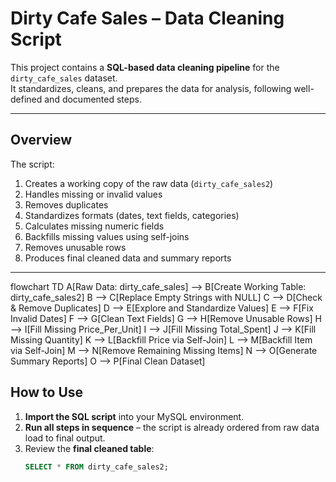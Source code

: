#  Dirty Cafe Sales – Data Cleaning Script

This project contains a **SQL-based data cleaning pipeline** for the `dirty_cafe_sales` dataset.  
It standardizes, cleans, and prepares the data for analysis, following well-defined and documented steps.

---

##  Overview

The script:
1. Creates a working copy of the raw data (`dirty_cafe_sales2`)
2. Handles missing or invalid values
3. Removes duplicates
4. Standardizes formats (dates, text fields, categories)
5. Calculates missing numeric fields
6. Backfills missing values using self-joins
7. Removes unusable rows
8. Produces final cleaned data and summary reports

---

flowchart TD
    A[Raw Data: dirty_cafe_sales] --> B[Create Working Table: dirty_cafe_sales2]
    B --> C[Replace Empty Strings with NULL]
    C --> D[Check & Remove Duplicates]
    D --> E[Explore and Standardize Values]
    E --> F[Fix Invalid Dates]
    F --> G[Clean Text Fields]
    G --> H[Remove Unusable Rows]
    H --> I[Fill Missing Price_Per_Unit]
    I --> J[Fill Missing Total_Spent]
    J --> K[Fill Missing Quantity]
    K --> L[Backfill Price via Self-Join]
    L --> M[Backfill Item via Self-Join]
    M --> N[Remove Remaining Missing Items]
    N --> O[Generate Summary Reports]
    O --> P[Final Clean Dataset]


##  How to Use

1. **Import the SQL script** into your MySQL environment.
2. **Run all steps in sequence** – the script is already ordered from raw data load to final output.
3. Review the **final cleaned table**:  
   ```sql
   SELECT * FROM dirty_cafe_sales2;
